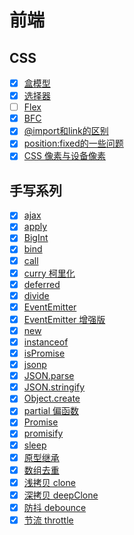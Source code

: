 # 前端 <!-- {docsify-ignore-all} -->

## CSS

- [x] [盒模型](CSS/盒模型.md)
- [x] [选择器](CSS/选择器.md)
- [ ] [Flex](CSS/flex.md)
- [x] [BFC](CSS/bfc.md)
- [x] [@import和link的区别](CSS/import和link的区别.md)
- [x] [position:fixed的一些问题](CSS/position-fixed.md)
- [x] [CSS 像素与设备像素](CSS/CSS像素与设备像素.md)

<!-- ## HTML

- doctype
- 各种元素
- link
- input 类型

## CSS

- 盒模型
- Flex
- 选择器、优先级
- 伪类
- 伪元素
- margin 塌陷
- position
- BFC

## JavaScript

- 事件循环，Node 的事件循环
- Proxy
- this 指向
- 原型与原型链、继承
- 闭包与应用场景
- 模块、ES6 与 Commonjs、循环引用
- 数据类型、原始类型与引用类型
- 内存回收

## DOM 与 浏览器

- 浏览器渲染原理
- localStorage、sessionStorage
- 页面生命周期
- location、URL
- history
- navigator
- 事件、事件代理、自定义事件
- 事件冒泡与捕获
- mouseover 与 mouseenter
- 元素大小与大小
- 拖拽
- ajax
- fetch

## HTTP

- HTTP
- HTTP2
- 状态码
- headers
- contentType
- cookie
- 缓存
- websocket
- 跨域与 CORS
- 长连接
- TCP 三次握手与四次挥手

## 网络安全

- xss
- csrf

## React

- 生命周期、不安全的生命周期
- hooks
- hooks 的原理
- 手写一个 hook
- 为什么要用 hooks
- diff 算法，与 vue 的区别
- 虚拟 DOM
- MVC
- memo 原理
- setState 同步或异步
- 相关库

## Webpack

- 构建原理
- 常用 loader
- 常用 plugin
- 实现 loader
- 实现 plugin
- 优化
- webpack 5 特点
- parcel、snowpack、vite
- lerna

## TypeScript

- 数据类型
- 类型声明文件

## 小程序

- 原理
- 性能优化
- 组件列表
- API 列表

## Taro

- 原理

## Nodejs

- 优缺点
- 常用 模块
- 事件循环
- Koa 与相关库
- express
- npm、npm scripts

## 性能优化

## 所谓原理

- 路由实现原理
- 浏览器原理
- react 原理
- MobX 原理
- webpack 构建原理 -->

## 手写系列

- [x] [ajax](手写系列/ajax.md)
- [x] [apply](手写系列/apply.md)
- [x] [BigInt](手写系列/big-int.md)
- [x] [bind](手写系列/bind.md)
- [x] [call](手写系列/call.md)
- [x] [curry 柯里化](手写系列/curry.md)
- [x] [deferred](手写系列/deferred.md)
- [x] [divide](手写系列/divide.md)
- [x] [EventEmitter](手写系列/event-emitter.md)
- [x] [EventEmitter 增强版](手写系列/event-emitter2.md)
- [x] [new](手写系列/new.md)
- [x] [instanceof](手写系列/instanceof.md)
- [x] [isPromise](手写系列/is-promise.md)
- [x] [jsonp](手写系列/jsonp.md)
- [x] [JSON.parse](手写系列/json-parse.md)
- [x] [JSON.stringify](手写系列/json-stringify.md)
- [x] [Object.create](手写系列/object-create.md)
- [x] [partial 偏函数](手写系列/partial.md)
- [x] [Promise](手写系列/promise.md)
- [x] [promisify](手写系列/promisify.md)
- [x] [sleep](手写系列/sleep.md)
- [x] [原型继承](手写系列/inherit.md)
- [x] [数组去重](手写系列/unique.md)
- [x] [浅拷贝 clone](手写系列/clone.md)
- [x] [深拷贝 deepClone](手写系列/deep-clone.md)
- [x] [防抖 debounce](手写系列/debounce.md)
- [x] [节流 throttle](手写系列/throttle.md)

<!-- ## Git

- 主要命令

## 设计模式

## 数据结构与算法

## 其他

- PWA
- web worker
- 函数式编程 -->

